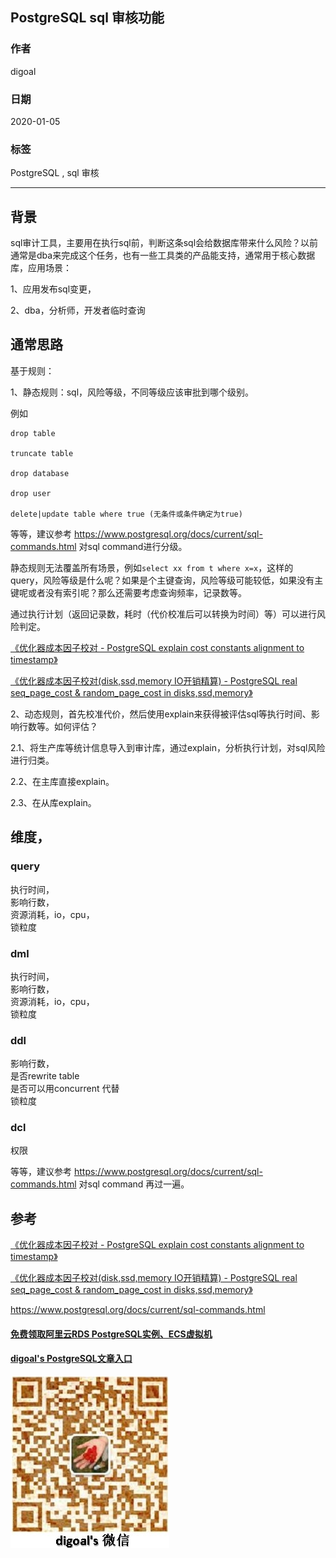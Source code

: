 ## PostgreSQL sql 审核功能  
                                                                                                             
### 作者                                                                    
digoal                                                                                                             
                                                                                                             
### 日期                                                                                                             
2020-01-05                                                                                                         
                                                                                                             
### 标签                                                                                                             
PostgreSQL , sql 审核   
                                                                                                             
----                                                                                                             
                                                                                                             
## 背景     
sql审计工具，主要用在执行sql前，判断这条sql会给数据库带来什么风险？以前通常是dba来完成这个任务，也有一些工具类的产品能支持，通常用于核心数据库，应用场景：  
  
1、应用发布sql变更，  
  
2、dba，分析师，开发者临时查询  
  
## 通常思路  
基于规则：  
  
1、静态规则：sql，风险等级，不同等级应该审批到哪个级别。  
  
例如  
  
```  
drop table   
  
truncate table   
  
drop database   
  
drop user   
  
delete|update table where true (无条件或条件确定为true)  
```  
  
等等，建议参考 https://www.postgresql.org/docs/current/sql-commands.html 对sql command进行分级。   
  
静态规则无法覆盖所有场景，例如```select xx from t where x=x```，这样的query，风险等级是什么呢？如果是个主键查询，风险等级可能较低，如果没有主键呢或者没有索引呢？那么还需要考虑查询频率，记录数等。  
  
通过执行计划（返回记录数，耗时（代价校准后可以转换为时间）等）可以进行风险判定。  
  
[《优化器成本因子校对 - PostgreSQL explain cost constants alignment to timestamp》](../201311/20131126_03.md)    
  
[《优化器成本因子校对(disk,ssd,memory IO开销精算) - PostgreSQL real seq_page_cost & random_page_cost in disks,ssd,memory》](../201404/20140423_01.md)    
  
2、动态规则，首先校准代价，然后使用explain来获得被评估sql等执行时间、影响行数等。如何评估？  
  
2\.1、将生产库等统计信息导入到审计库，通过explain，分析执行计划，对sql风险进行归类。  
  
2\.2、在主库直接explain。  
  
2\.3、在从库explain。  
  
## 维度，  
### query  
执行时间，  
影响行数，  
资源消耗，io，cpu，  
锁粒度  
  
### dml  
执行时间，  
影响行数，  
资源消耗，io，cpu，  
锁粒度  
  
### ddl  
影响行数，  
是否rewrite table  
是否可以用concurrent 代替  
锁粒度  
  
### dcl  
权限  
  
等等，建议参考 https://www.postgresql.org/docs/current/sql-commands.html 对sql command 再过一遍。   
  
## 参考  
[《优化器成本因子校对 - PostgreSQL explain cost constants alignment to timestamp》](../201311/20131126_03.md)    
  
[《优化器成本因子校对(disk,ssd,memory IO开销精算) - PostgreSQL real seq_page_cost & random_page_cost in disks,ssd,memory》](../201404/20140423_01.md)    
  
https://www.postgresql.org/docs/current/sql-commands.html  
    
  
  
#### [免费领取阿里云RDS PostgreSQL实例、ECS虚拟机](https://www.aliyun.com/database/postgresqlactivity "57258f76c37864c6e6d23383d05714ea")
  
  
#### [digoal's PostgreSQL文章入口](https://github.com/digoal/blog/blob/master/README.md "22709685feb7cab07d30f30387f0a9ae")
  
  
![digoal's weixin](../pic/digoal_weixin.jpg "f7ad92eeba24523fd47a6e1a0e691b59")
  
